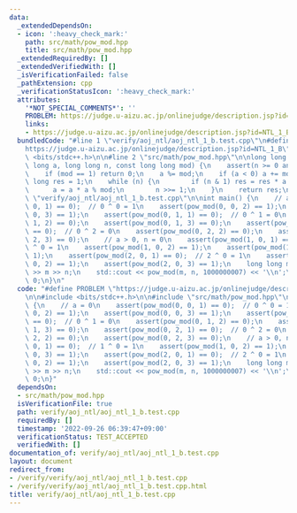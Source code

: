 ```yaml
---
data:
  _extendedDependsOn:
  - icon: ':heavy_check_mark:'
    path: src/math/pow_mod.hpp
    title: src/math/pow_mod.hpp
  _extendedRequiredBy: []
  _extendedVerifiedWith: []
  _isVerificationFailed: false
  _pathExtension: cpp
  _verificationStatusIcon: ':heavy_check_mark:'
  attributes:
    '*NOT_SPECIAL_COMMENTS*': ''
    PROBLEM: https://judge.u-aizu.ac.jp/onlinejudge/description.jsp?id=NTL_1_B
    links:
    - https://judge.u-aizu.ac.jp/onlinejudge/description.jsp?id=NTL_1_B
  bundledCode: "#line 1 \"verify/aoj_ntl/aoj_ntl_1_b.test.cpp\"\n#define PROBLEM \"\
    https://judge.u-aizu.ac.jp/onlinejudge/description.jsp?id=NTL_1_B\"\n\n#include\
    \ <bits/stdc++.h>\n\n#line 2 \"src/math/pow_mod.hpp\"\n\nlong long pow_mod(long\
    \ long a, long long n, const long long mod) {\n    assert(n >= 0 and mod >= 1);\n\
    \    if (mod == 1) return 0;\n    a %= mod;\n    if (a < 0) a += mod;\n    long\
    \ long res = 1;\n    while (n) {\n        if (n & 1) res = res * a % mod;\n  \
    \      a = a * a % mod;\n        n >>= 1;\n    }\n    return res;\n}\n#line 6\
    \ \"verify/aoj_ntl/aoj_ntl_1_b.test.cpp\"\n\nint main() {\n    // a = 0\n    assert(pow_mod(0,\
    \ 0, 1) == 0);  // 0 ^ 0 = 1\n    assert(pow_mod(0, 0, 2) == 1);\n    assert(pow_mod(0,\
    \ 0, 3) == 1);\n    assert(pow_mod(0, 1, 1) == 0);  // 0 ^ 1 = 0\n    assert(pow_mod(0,\
    \ 1, 2) == 0);\n    assert(pow_mod(0, 1, 3) == 0);\n    assert(pow_mod(0, 2, 1)\
    \ == 0);  // 0 ^ 2 = 0\n    assert(pow_mod(0, 2, 2) == 0);\n    assert(pow_mod(0,\
    \ 2, 3) == 0);\n    // a > 0, n = 0\n    assert(pow_mod(1, 0, 1) == 0);  // 1\
    \ ^ 0 = 1\n    assert(pow_mod(1, 0, 2) == 1);\n    assert(pow_mod(1, 0, 3) ==\
    \ 1);\n    assert(pow_mod(2, 0, 1) == 0);  // 2 ^ 0 = 1\n    assert(pow_mod(2,\
    \ 0, 2) == 1);\n    assert(pow_mod(2, 0, 3) == 1);\n    long long m, n;\n    std::cin\
    \ >> m >> n;\n    std::cout << pow_mod(m, n, 1000000007) << '\\n';\n    return\
    \ 0;\n}\n"
  code: "#define PROBLEM \"https://judge.u-aizu.ac.jp/onlinejudge/description.jsp?id=NTL_1_B\"\
    \n\n#include <bits/stdc++.h>\n\n#include \"src/math/pow_mod.hpp\"\n\nint main()\
    \ {\n    // a = 0\n    assert(pow_mod(0, 0, 1) == 0);  // 0 ^ 0 = 1\n    assert(pow_mod(0,\
    \ 0, 2) == 1);\n    assert(pow_mod(0, 0, 3) == 1);\n    assert(pow_mod(0, 1, 1)\
    \ == 0);  // 0 ^ 1 = 0\n    assert(pow_mod(0, 1, 2) == 0);\n    assert(pow_mod(0,\
    \ 1, 3) == 0);\n    assert(pow_mod(0, 2, 1) == 0);  // 0 ^ 2 = 0\n    assert(pow_mod(0,\
    \ 2, 2) == 0);\n    assert(pow_mod(0, 2, 3) == 0);\n    // a > 0, n = 0\n    assert(pow_mod(1,\
    \ 0, 1) == 0);  // 1 ^ 0 = 1\n    assert(pow_mod(1, 0, 2) == 1);\n    assert(pow_mod(1,\
    \ 0, 3) == 1);\n    assert(pow_mod(2, 0, 1) == 0);  // 2 ^ 0 = 1\n    assert(pow_mod(2,\
    \ 0, 2) == 1);\n    assert(pow_mod(2, 0, 3) == 1);\n    long long m, n;\n    std::cin\
    \ >> m >> n;\n    std::cout << pow_mod(m, n, 1000000007) << '\\n';\n    return\
    \ 0;\n}"
  dependsOn:
  - src/math/pow_mod.hpp
  isVerificationFile: true
  path: verify/aoj_ntl/aoj_ntl_1_b.test.cpp
  requiredBy: []
  timestamp: '2022-09-26 06:39:47+09:00'
  verificationStatus: TEST_ACCEPTED
  verifiedWith: []
documentation_of: verify/aoj_ntl/aoj_ntl_1_b.test.cpp
layout: document
redirect_from:
- /verify/verify/aoj_ntl/aoj_ntl_1_b.test.cpp
- /verify/verify/aoj_ntl/aoj_ntl_1_b.test.cpp.html
title: verify/aoj_ntl/aoj_ntl_1_b.test.cpp
---
```

